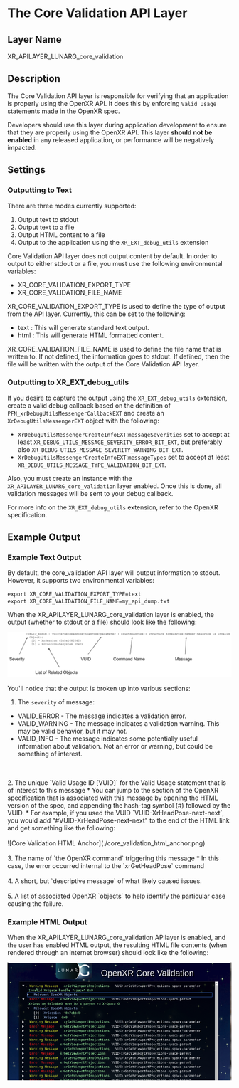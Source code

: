 # The Core Validation API Layer

<!--
Copyright (c) 2017-2020 The Khronos Group Inc.

SPDX-License-Identifier: CC-BY-4.0
-->

## Layer Name

XR\_APILAYER\_LUNARG\_core\_validation

## Description

The Core Validation API layer is responsible for verifying that an
application is properly using the OpenXR API.  It does this by
enforcing `Valid Usage` statements made in the OpenXR spec.

Developers should use this layer during application development to ensure
that they are properly using the OpenXR API.  This layer **should not be
enabled** in any released application, or performance will be negatively impacted.

## Settings

### Outputting to Text
There are three modes currently supported:
1. Output text to stdout
2. Output text to a file
3. Output HTML content to a file
4. Output to the application using the `XR_EXT_debug_utils` extension

Core Validation API layer does not output content by default.  In order to output
to either stdout or a file, you must use the following environmental variables:

* XR\_CORE\_VALIDATION\_EXPORT\_TYPE
* XR\_CORE\_VALIDATION\_FILE\_NAME

XR\_CORE\_VALIDATION\_EXPORT\_TYPE is used to define the type of output from
the API layer.  Currently, this can be set to the following:

* text  : This will generate standard text output.
* html  : This will generate HTML formatted content.

XR\_CORE\_VALIDATION\_FILE\_NAME is used to define the file name that is
written to.  If not defined, the information goes to stdout.  If defined,
then the file will be written with the output of the Core Validation API
layer.

### Outputting to XR\_EXT\_debug\_utils
If you desire to capture the output using the `XR_EXT_debug_utils` extension,
create a valid debug callback based on the definition of
`PFN_xrDebugUtilsMessengerCallbackEXT` and create an `XrDebugUtilsMessengerEXT`
object with the following:
- `XrDebugUtilsMessengerCreateInfoEXT`:`messageSeverities` set to accept
at least
`XR_DEBUG_UTILS_MESSAGE_SEVERITY_ERROR_BIT_EXT`, but preferably also
`XR_DEBUG_UTILS_MESSAGE_SEVERITY_WARNING_BIT_EXT`.
- `XrDebugUtilsMessengerCreateInfoEXT`:`messageTypes` set to accept at least
`XR_DEBUG_UTILS_MESSAGE_TYPE_VALIDATION_BIT_EXT`.

Also, you must create an instance with the `XR_APILAYER_LUNARG_core_validation`
layer enabled.
Once this is done, all validation messages will be sent to your debug callback.

For more info on the `XR_EXT_debug_utils` extension, refer to the OpenXR
specification.


## Example Output

### Example Text Output

By default, the core_validation API layer will output information
to stdout.  However, it supports two environmental variables:

```
export XR_CORE_VALIDATION_EXPORT_TYPE=text
export XR_CORE_VALIDATION_FILE_NAME=my_api_dump.txt
```

When the XR\_APILAYER\_LUNARG\_core\_validation layer is enabled, the
output (whether to stdout or a file) should look like the following:

![Core Validation Message](./core_validation_message.png)

You'll notice that the output is broken up into various sections:
1. The `severity` of message:
  * VALID_ERROR - The message indicates a validation error.
  * VALID_WARNING - The message indicates a validation warning.  This may
be valid behavior, but it may not.
  * VALID_INFO - The message indicates some potentially useful information
about validation.  Not an error or warning, but could be something of
interest.
<br/>
<br/>
2. The unique `Valid Usage ID [VUID]` for the Valid Usage statement that is of
interest to this message
  * You can jump to the section of the OpenXR specification that is associated
with this message by opening the HTML version of the spec, and appending
the hash-tag symbol (#) followed by the VUID.
     * For example, if you used the VUID `VUID-XrHeadPose-next-next`, you would
add "#VUID-XrHeadPose-next-next" to the end of the HTML link and get
something like  the following:
<br/>
<br/>
![Core Validation HTML Anchor](./core_validation_html_anchor.png)
<br/>
<br/>
3. The name of `the OpenXR command` triggering this message
  * In this case, the error occurred internal to the `xrGetHeadPose` command
<br/>
<br/>
4. A short, but `descriptive message` of what likely caused issues.
<br/>
<br/>
5. A list of associated OpenXR `objects` to help identify the particular
case causing the failure.

### Example HTML Output

When the XR\_APILAYER\_LUNARG_core_validation APIlayer is enabled, and the
user has enabled HTML output, the resulting HTML file contents
(when rendered through an internet browser) should look like the
following:

![HTML Output Example](./OpenXR_Core_Validation.png)

